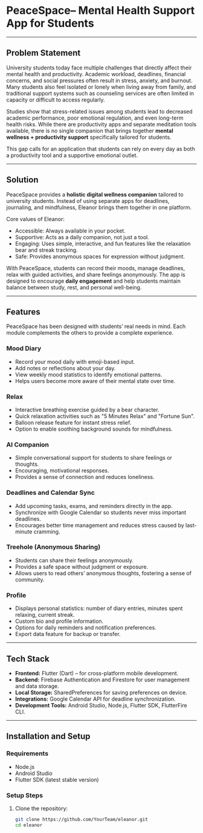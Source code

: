 # PeaceSpace– Mental Health Support App for Students


---

## Problem Statement
University students today face multiple challenges that directly affect their mental health and productivity. Academic workload, deadlines, financial concerns, and social pressures often result in stress, anxiety, and burnout. Many students also feel isolated or lonely when living away from family, and traditional support systems such as counseling services are often limited in capacity or difficult to access regularly.

Studies show that stress-related issues among students lead to decreased academic performance, poor emotional regulation, and even long-term health risks. While there are productivity apps and separate meditation tools available, there is no single companion that brings together **mental wellness + productivity support** specifically tailored for students.

This gap calls for an application that students can rely on every day as both a productivity tool and a supportive emotional outlet.

---

## Solution
PeaceSpace provides a **holistic digital wellness companion** tailored to university students. Instead of using separate apps for deadlines, journaling, and mindfulness, Eleanor brings them together in one platform.

Core values of Eleanor:
- Accessible: Always available in your pocket.
- Supportive: Acts as a daily companion, not just a tool.
- Engaging: Uses simple, interactive, and fun features like the relaxation bear and streak tracking.
- Safe: Provides anonymous spaces for expression without judgment.

With PeaceSpace, students can record their moods, manage deadlines, relax with guided activities, and share feelings anonymously. The app is designed to encourage **daily engagement** and help students maintain balance between study, rest, and personal well-being.

---

## Features
PeaceSpace has been designed with students’ real needs in mind. Each module complements the others to provide a complete experience.

### Mood Diary
- Record your mood daily with emoji-based input.
- Add notes or reflections about your day.
- View weekly mood statistics to identify emotional patterns.
- Helps users become more aware of their mental state over time.

### Relax
- Interactive breathing exercise guided by a bear character.
- Quick relaxation activities such as "5 Minutes Relax" and "Fortune Sun".
- Balloon release feature for instant stress relief.
- Option to enable soothing background sounds for mindfulness.

### AI Companion
- Simple conversational support for students to share feelings or thoughts.
- Encouraging, motivational responses.
- Provides a sense of connection and reduces loneliness.

### Deadlines and Calendar Sync
- Add upcoming tasks, exams, and reminders directly in the app.
- Synchronize with Google Calendar so students never miss important deadlines.
- Encourages better time management and reduces stress caused by last-minute cramming.

### Treehole (Anonymous Sharing)
- Students can share their feelings anonymously.
- Provides a safe space without judgment or exposure.
- Allows users to read others’ anonymous thoughts, fostering a sense of community.

### Profile
- Displays personal statistics: number of diary entries, minutes spent relaxing, current streak.
- Custom bio and profile information.
- Options for daily reminders and notification preferences.
- Export data feature for backup or transfer.

---

## Tech Stack
- **Frontend:** Flutter (Dart) – for cross-platform mobile development.
- **Backend:** Firebase Authentication and Firestore for user management and data storage.
- **Local Storage:** SharedPreferences for saving preferences on device.
- **Integrations:** Google Calendar API for deadline synchronization.
- **Development Tools:** Android Studio, Node.js, Flutter SDK, FlutterFire CLI.

---

## Installation and Setup

### Requirements
- Node.js
- Android Studio
- Flutter SDK (latest stable version)

### Setup Steps
1. Clone the repository:
   ```bash
   git clone https://github.com/YourTeam/eleanor.git
   cd eleanor
